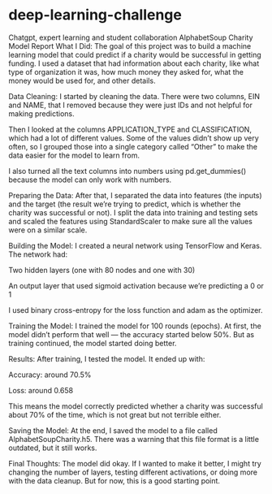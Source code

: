 # deep-learning-challenge
Chatgpt, expert learning and student collaboration
AlphabetSoup Charity Model Report
What I Did:
The goal of this project was to build a machine learning model that could predict if a charity would be successful in getting funding. I used a dataset that had information about each charity, like what type of organization it was, how much money they asked for, what the money would be used for, and other details.

Data Cleaning:
I started by cleaning the data. There were two columns, EIN and NAME, that I removed because they were just IDs and not helpful for making predictions.

Then I looked at the columns APPLICATION_TYPE and CLASSIFICATION, which had a lot of different values. Some of the values didn’t show up very often, so I grouped those into a single category called “Other” to make the data easier for the model to learn from.

I also turned all the text columns into numbers using pd.get_dummies() because the model can only work with numbers.

Preparing the Data:
After that, I separated the data into features (the inputs) and the target (the result we’re trying to predict, which is whether the charity was successful or not). I split the data into training and testing sets and scaled the features using StandardScaler to make sure all the values were on a similar scale.

Building the Model:
I created a neural network using TensorFlow and Keras. The network had:

Two hidden layers (one with 80 nodes and one with 30)

An output layer that used sigmoid activation because we’re predicting a 0 or 1

I used binary cross-entropy for the loss function and adam as the optimizer.

Training the Model:
I trained the model for 100 rounds (epochs). At first, the model didn’t perform that well — the accuracy started below 50%. But as training continued, the model started doing better.

Results:
After training, I tested the model. It ended up with:

Accuracy: around 70.5%

Loss: around 0.658

This means the model correctly predicted whether a charity was successful about 70% of the time, which is not great but not terrible either.

Saving the Model:
At the end, I saved the model to a file called AlphabetSoupCharity.h5. There was a warning that this file format is a little outdated, but it still works.

Final Thoughts:
The model did okay. If I wanted to make it better, I might try changing the number of layers, testing different activations, or doing more with the data cleanup. But for now, this is a good starting point.
